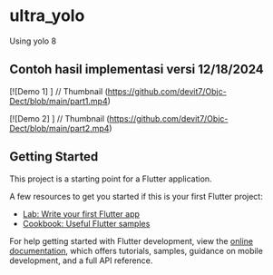 # ultra_yolo

Using yolo 8

## Contoh hasil implementasi versi 12/18/2024

[![Demo 1] ] // Thumbnail
(https://github.com/devit7/Objc-Dect/blob/main/part1.mp4)   

[![Demo 2] ] // Thumbnail
(https://github.com/devit7/Objc-Dect/blob/main/part2.mp4)

## Getting Started

This project is a starting point for a Flutter application.

A few resources to get you started if this is your first Flutter project:

- [Lab: Write your first Flutter app](https://docs.flutter.dev/get-started/codelab)
- [Cookbook: Useful Flutter samples](https://docs.flutter.dev/cookbook)

For help getting started with Flutter development, view the
[online documentation](https://docs.flutter.dev/), which offers tutorials,
samples, guidance on mobile development, and a full API reference.
